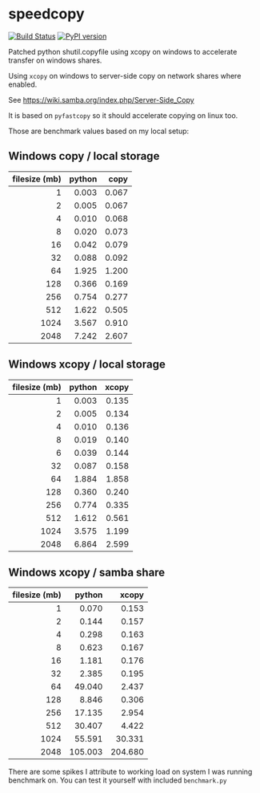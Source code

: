 speedcopy
=========

[![Build Status](https://travis-ci.com/antirotor/speedcopy.svg?branch=master)](https://travis-ci.com/antirotor/speedcopy)
[![PyPI version](https://badge.fury.io/py/speedcopy.svg)](https://badge.fury.io/py/speedcopy)

Patched python shutil.copyfile using xcopy on windows to accelerate transfer on windows shares.

Using ``xcopy`` on windows to server-side copy on network shares where enabled.

See https://wiki.samba.org/index.php/Server-Side_Copy

It is based on `pyfastcopy` so it should accelerate copying on linux too.

Those are benchmark values based on my local setup:

Windows copy / local storage
----------------------------

| filesize (mb) | python | copy  |
|--------------:|-------:|------:|
| 1             | 0.003  | 0.067 |
| 2             | 0.005  | 0.067 |
| 4             | 0.010  | 0.068 |
| 8             | 0.020  | 0.073 |
| 16            | 0.042  | 0.079 |
| 32            | 0.088  | 0.092 |
| 64            | 1.925  | 1.200 |
| 128           | 0.366  | 0.169 |
| 256           | 0.754  | 0.277 |
| 512           | 1.622  | 0.505 |
| 1024          | 3.567  | 0.910 |
| 2048          | 7.242  | 2.607 |

Windows xcopy / local storage
-----------------------------

| filesize (mb) | python | xcopy |
|--------------:|-------:|------:|
| 1             | 0.003  | 0.135 |
| 2             | 0.005  | 0.134 |
| 4             | 0.010  | 0.136 |
| 8             | 0.019  | 0.140 |
| 6             | 0.039  | 0.144 |
| 32            | 0.087  | 0.158 |
| 64            | 1.884  | 1.858 |
| 128           | 0.360  | 0.240 |
| 256           | 0.774  | 0.335 |
| 512           | 1.612  | 0.561 |
| 1024          | 3.575  | 1.199 |
| 2048          | 6.864  | 2.599 |

Windows xcopy / samba share
---------------------------

| filesize (mb) | python | xcopy  |
|--------------:|-------:|-------:|
| 1             | 0.070  | 0.153  |
| 2             | 0.144  | 0.157  |
| 4             | 0.298  | 0.163  |
| 8             | 0.623  | 0.167  |
| 16            | 1.181  | 0.176  |
| 32            | 2.385  | 0.195  |
| 64            | 49.040 | 2.437  |
| 128           | 8.846  | 0.306  |
| 256           | 17.135 | 2.954  |
| 512           | 30.407 | 4.422  |
| 1024          | 55.591 | 30.331 |
| 2048          | 105.003| 204.680|

There are some spikes I attribute to working load on system I was running benchmark on. You can test it yourself with included `benchmark.py`
